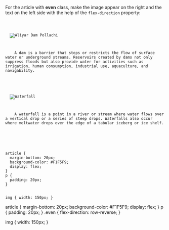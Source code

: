 For the article with
**even** class, make
the image appear on the right
and
the text on the left side
with the help of the
`flex-direction` property:

<codeblock language="css" type="exercise" testMode="fixedInput">
<code>
<panel language="html">
<article>
  <img src="aliyar-dam-pollachi.jpg" alt="Aliyar Dam Pollachi"/>
  <p>
    A dam is a barrier that stops or restricts the flow of surface water or underground streams. Reservoirs created by dams not only suppress floods but also provide water for activities such as irrigation, human consumption, industrial use, aquaculture, and navigability.
  </p>
</article>
<article class="even">
  <img src="waterfall.jpg" alt="Waterfall"/>
  <p>
    A waterfall is a point in a river or stream where water flows over a vertical drop or a series of steep drops. Waterfalls also occur where meltwater drops over the edge of a tabular iceberg or ice shelf.
  </p>
</article>
</panel>
<panel language="css">
article {
  margin-bottom: 20px;
  background-color: #F1F5F9;
  display: flex;
}
p {
  padding: 20px;
}

img {
  width: 150px;
}
</panel>
</code>

<solution>
article {
  margin-bottom: 20px;
  background-color: #F1F5F9;
  display: flex;
}
p {
  padding: 20px;
}
.even {
  flex-direction: row-reverse;
}

img {
  width: 150px;
}
</solution>
</codeblock>